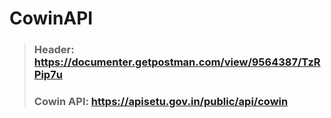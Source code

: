 # CowinAPI
> ### Header: https://documenter.getpostman.com/view/9564387/TzRPip7u
> ### Cowin API: https://apisetu.gov.in/public/api/cowin 
